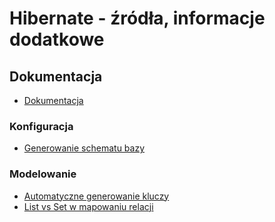 # Hibernate - źródła, informacje dodatkowe
## Dokumentacja
- [Dokumentacja](https://docs.jboss.org/hibernate/orm/6.0/userguide/html_single/Hibernate_User_Guide.html#configurations-strategy)
### Konfiguracja
- [Generowanie schematu bazy](https://thorben-janssen.com/standardized-schema-generation-data-loading-jpa-2-1/)
### Modelowanie
- [Automatyczne generowanie kluczy](https://thorben-janssen.com/jpa-generate-primary-keys/)
- [List vs Set w mapowaniu relacji](https://thorben-janssen.com/association-mappings-bag-list-set)